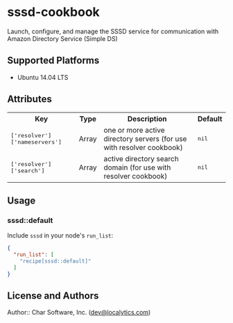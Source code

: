 # sssd-cookbook

Launch, configure, and manage the SSSD service for communication with Amazon Directory Service (Simple DS)

## Supported Platforms

- Ubuntu 14.04 LTS

## Attributes

<table>
  <tr>
    <th>Key</th>
    <th>Type</th>
    <th>Description</th>
    <th>Default</th>
  </tr>
  <tr>
    <td><tt>['resolver']['nameservers']</tt></td>
    <td>Array</td>
    <td>one or more active directory servers (for use with resolver cookbook)</td>
    <td><tt>nil</tt></td>
  </tr>
  <tr>
    <td><tt>['resolver']['search']</tt></td>
    <td>Array</td>
    <td>active directory search domain (for use with resolver cookbook)</td>
    <td><tt>nil</tt></td>
  </tr>
</table>

## Usage

### sssd::default

Include `sssd` in your node's `run_list`:

```json
{
  "run_list": [
    "recipe[sssd::default]"
  ]
}
```

## License and Authors

Author:: Char Software, Inc. (dev@localytics.com)
